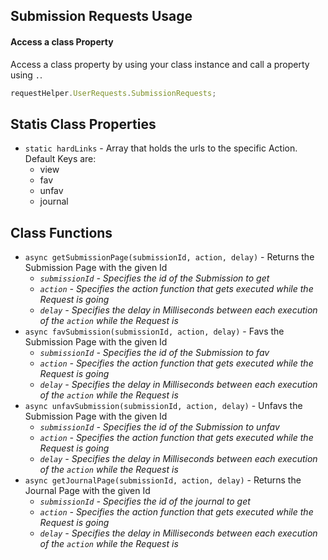 ## Submission Requests Usage

#### Access a class Property

Access a class property by using your class instance and call a property using `.`.

```javascript
requestHelper.UserRequests.SubmissionRequests;
```

## Statis Class Properties

- `static hardLinks` - Array that holds the urls to the specific Action. Default Keys are:
  - view
  - fav
  - unfav
  - journal

## Class Functions

- `async getSubmissionPage(submissionId, action, delay)` - Returns the Submission Page with the given Id
  - _`submissionId` - Specifies the id of the Submission to get_
  - _`action` - Specifies the action function that gets executed while the Request is going_
  - _`delay` - Specifies the delay in Milliseconds between each execution of the `action` while the Request is_
- `async favSubmission(submissionId, action, delay)` - Favs the Submission Page with the given Id
  - _`submissionId` - Specifies the id of the Submission to fav_
  - _`action` - Specifies the action function that gets executed while the Request is going_
  - _`delay` - Specifies the delay in Milliseconds between each execution of the `action` while the Request is_
- `async unfavSubmission(submissionId, action, delay)` - Unfavs the Submission Page with the given Id
  - _`submissionId` - Specifies the id of the Submission to unfav_
  - _`action` - Specifies the action function that gets executed while the Request is going_
  - _`delay` - Specifies the delay in Milliseconds between each execution of the `action` while the Request is_
- `async getJournalPage(submissionId, action, delay)` - Returns the Journal Page with the given Id
  - _`submissionId` - Specifies the id of the journal to get_
  - _`action` - Specifies the action function that gets executed while the Request is going_
  - _`delay` - Specifies the delay in Milliseconds between each execution of the `action` while the Request is_
